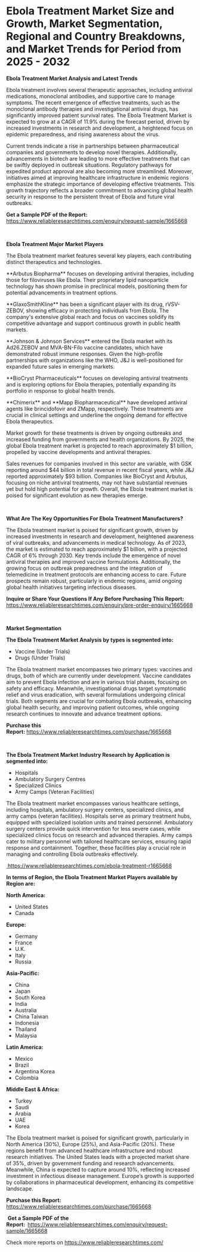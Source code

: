 <p><h1>Ebola Treatment Market Size and Growth, Market Segmentation, Regional and Country Breakdowns, and Market Trends for Period from 2025 -  2032</h1></p><p><strong>Ebola Treatment Market Analysis and Latest Trends</strong></p>
<p><p>Ebola treatment involves several therapeutic approaches, including antiviral medications, monoclonal antibodies, and supportive care to manage symptoms. The recent emergence of effective treatments, such as the monoclonal antibody therapies and investigational antiviral drugs, has significantly improved patient survival rates. The Ebola Treatment Market is expected to grow at a CAGR of 11.9% during the forecast period, driven by increased investments in research and development, a heightened focus on epidemic preparedness, and rising awareness about the virus. </p><p>Current trends indicate a rise in partnerships between pharmaceutical companies and governments to develop novel therapies. Additionally, advancements in biotech are leading to more effective treatments that can be swiftly deployed in outbreak situations. Regulatory pathways for expedited product approval are also becoming more streamlined. Moreover, initiatives aimed at improving healthcare infrastructure in endemic regions emphasize the strategic importance of developing effective treatments. This growth trajectory reflects a broader commitment to advancing global health security in response to the persistent threat of Ebola and future viral outbreaks.</p></p>
<p><strong>Get a Sample PDF of the Report:&nbsp;</strong> <a href="https://www.reliableresearchtimes.com/enquiry/request-sample/1665668?utm_campaign=2958&utm_medium=2&utm_source=Github&utm_content=ia&utm_term=08032025&utm_id=ebola-treatment">https://www.reliableresearchtimes.com/enquiry/request-sample/1665668</a></p>
<p>&nbsp;</p>
<p><strong>Ebola Treatment Major Market Players</strong></p>
<p><p>The Ebola treatment market features several key players, each contributing distinct therapeutics and technologies. </p><p>**Arbutus Biopharma** focuses on developing antiviral therapies, including those for filoviruses like Ebola. Their proprietary lipid nanoparticle technology has shown promise in preclinical models, positioning them for potential advancements in treatment options.</p><p>**GlaxoSmithKline** has been a significant player with its drug, rVSV-ZEBOV, showing efficacy in protecting individuals from Ebola. The company's extensive global reach and focus on vaccines solidify its competitive advantage and support continuous growth in public health markets.</p><p>**Johnson & Johnson Services** entered the Ebola market with its Ad26.ZEBOV and MVA-BN-Filo vaccine candidates, which have demonstrated robust immune responses. Given the high-profile partnerships with organizations like the WHO, J&J is well-positioned for expanded future sales in emerging markets.</p><p>**BioCryst Pharmaceuticals** focuses on developing antiviral treatments and is exploring options for Ebola therapies, potentially expanding its portfolio in response to global health trends.</p><p>**Chimerix** and **Mapp Biopharmaceutical** have developed antiviral agents like brincidofovir and ZMapp, respectively. These treatments are crucial in clinical settings and underline the ongoing demand for effective Ebola therapeutics.</p><p>Market growth for these treatments is driven by ongoing outbreaks and increased funding from governments and health organizations. By 2025, the global Ebola treatment market is projected to reach approximately $1 billion, propelled by vaccine developments and antiviral therapies.</p><p>Sales revenues for companies involved in this sector are variable, with GSK reporting around $44 billion in total revenue in recent fiscal years, while J&J reported approximately $93 billion. Companies like BioCryst and Arbutus, focusing on niche antiviral treatments, may not have substantial revenues yet but hold high potential for growth. Overall, the Ebola treatment market is poised for significant evolution as new therapies emerge.</p></p>
<p>&nbsp;</p>
<p><strong>What Are The Key Opportunities For Ebola Treatment Manufacturers?</strong></p>
<p><p>The Ebola treatment market is poised for significant growth, driven by increased investments in research and development, heightened awareness of viral outbreaks, and advancements in medical technology. As of 2023, the market is estimated to reach approximately $1 billion, with a projected CAGR of 6% through 2030. Key trends include the emergence of novel antiviral therapies and improved vaccine formulations. Additionally, the growing focus on outbreak preparedness and the integration of telemedicine in treatment protocols are enhancing access to care. Future prospects remain robust, particularly in endemic regions, amid ongoing global health initiatives targeting infectious diseases.</p></p>
<p><strong>Inquire or Share Your Questions If Any Before Purchasing This Report:</strong> <a href="https://www.reliableresearchtimes.com/enquiry/pre-order-enquiry/1665668?utm_campaign=2958&utm_medium=2&utm_source=Github&utm_content=ia&utm_term=08032025&utm_id=ebola-treatment">https://www.reliableresearchtimes.com/enquiry/pre-order-enquiry/1665668</a></p>
<p>&nbsp;</p>
<p><strong>Market Segmentation</strong></p>
<p><strong>The Ebola Treatment Market Analysis by types is segmented into:</strong></p>
<p><ul><li>Vaccine (Under Trials)</li><li>Drugs (Under Trials)</li></ul></p>
<p><p>The Ebola treatment market encompasses two primary types: vaccines and drugs, both of which are currently under development. Vaccine candidates aim to prevent Ebola infection and are in various trial phases, focusing on safety and efficacy. Meanwhile, investigational drugs target symptomatic relief and virus eradication, with several formulations undergoing clinical trials. Both segments are crucial for combating Ebola outbreaks, enhancing global health security, and improving patient outcomes, while ongoing research continues to innovate and advance treatment options.</p></p>
<p><strong>Purchase this Report:&nbsp;</strong><a href="https://www.reliableresearchtimes.com/purchase/1665668?utm_campaign=2958&utm_medium=2&utm_source=Github&utm_content=ia&utm_term=08032025&utm_id=ebola-treatment">https://www.reliableresearchtimes.com/purchase/1665668</a></p>
<p>&nbsp;</p>
<p><strong>The Ebola Treatment Market Industry Research by Application is segmented into:</strong></p>
<p><ul><li>Hospitals</li><li>Ambulatory Surgery Centres</li><li>Specialized Clinics</li><li>Army Camps (Veteran Facilities)</li></ul></p>
<p><p>The Ebola treatment market encompasses various healthcare settings, including hospitals, ambulatory surgery centers, specialized clinics, and army camps (veteran facilities). Hospitals serve as primary treatment hubs, equipped with specialized isolation units and trained personnel. Ambulatory surgery centers provide quick intervention for less severe cases, while specialized clinics focus on research and advanced therapies. Army camps cater to military personnel with tailored healthcare services, ensuring rapid response and containment. Together, these facilities play a crucial role in managing and controlling Ebola outbreaks effectively.</p></p>
<p><a href="https://www.reliableresearchtimes.com/ebola-treatment-r1665668?utm_campaign=2958&utm_medium=2&utm_source=Github&utm_content=ia&utm_term=08032025&utm_id=ebola-treatment">&nbsp;https://www.reliableresearchtimes.com/ebola-treatment-r1665668</a></p>
<p><strong>In terms of Region, the Ebola Treatment Market Players available by Region are:</strong></p>
<p>
    <p> <strong> North America: </strong>
        <ul>
            <li>United States</li>
            <li>Canada</li>
        </ul>
        </p> 
    <p> <strong> Europe: </strong>
        <ul>
            <li>Germany</li>
            <li>France</li>
            <li>U.K.</li>
            <li>Italy</li>
            <li>Russia</li>
        </ul>
        </p> 
    <p> <strong> Asia-Pacific: </strong>
        <ul>
            <li>China</li>
            <li>Japan</li>
            <li>South Korea</li>
            <li>India</li>
            <li>Australia</li>
            <li>China Taiwan</li>
            <li>Indonesia</li>
            <li>Thailand</li>
            <li>Malaysia</li>
        </ul>
        </p> 
    <p> <strong> Latin America: </strong>
        <ul>
            <li>Mexico</li>
            <li>Brazil</li>
            <li>Argentina Korea</li>
            <li>Colombia</li>
        </ul>
        </p> 
    <p> <strong> Middle East & Africa: </strong>
        <ul>
            <li>Turkey</li>
            <li>Saudi</li>
            <li>Arabia</li>
            <li>UAE</li>
            <li>Korea</li>
        </ul>
    </p>
    </p>
<p><p>The Ebola treatment market is poised for significant growth, particularly in North America (30%), Europe (25%), and Asia-Pacific (20%). These regions benefit from advanced healthcare infrastructure and robust research initiatives. The United States leads with a projected market share of 35%, driven by government funding and research advancements. Meanwhile, China is expected to capture around 10%, reflecting increased investment in infectious disease management. Europe’s growth is supported by collaborations in pharmaceutical development, enhancing its competitive landscape.</p></p>
<p><strong>Purchase this Report: </strong><a href="https://www.reliableresearchtimes.com/purchase/1665668?utm_campaign=2958&utm_medium=2&utm_source=Github&utm_content=ia&utm_term=08032025&utm_id=ebola-treatment">https://www.reliableresearchtimes.com/purchase/1665668</a></p>
<p>&nbsp;<strong>Get a Sample PDF of the Report:&nbsp;&nbsp;</strong><a href="https://www.reliableresearchtimes.com/enquiry/request-sample/1665668?utm_campaign=2958&utm_medium=2&utm_source=Github&utm_content=ia&utm_term=08032025&utm_id=ebola-treatment">https://www.reliableresearchtimes.com/enquiry/request-sample/1665668</a></p>
<p><strong></strong></p>
<p>Check more reports on <a href="https://www.reliableresearchtimes.com/?utm_campaign=2958&utm_medium=2&utm_source=Github&utm_content=ia&utm_term=08032025&utm_id=ebola-treatment">https://www.reliableresearchtimes.com/</a></p>